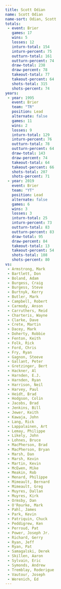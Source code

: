 ```yaml
---
title: Scott Odian
name: Scott Odian
name-sort: Odian, Scott
totals:
 - event: Brier
   games: 17
   wins: 5
   losses: 12
   inturn-total: 154
   inturn-percent: 75
   outturn-total: 161
   outturn-percent: 74
   draw-total: 238
   draw-percent: 78
   takeout-total: 77
   takeout-percent: 64
   shots-total: 315
   shots-percent: 74
years:
 - year: 1995
   event: Brier
   team: "TR"
   position: Lead
   alternate: false
   games: 11
   wins: 2
   losses: 9
   inturn-total: 129
   inturn-percent: 76
   outturn-total: 78
   outturn-percent: 64
   draw-total: 143
   draw-percent: 74
   takeout-total: 64
   takeout-percent: 66
   shots-total: 207
   shots-percent: 71
 - year: 2019
   event: Brier
   team: "YT"
   position: Lead
   alternate: false
   games: 6
   wins: 3
   losses: 3
   inturn-total: 25
   inturn-percent: 73
   outturn-total: 83
   outturn-percent: 83
   draw-total: 95
   draw-percent: 84
   takeout-total: 13
   takeout-percent: 54
   shots-total: 108
   shots-percent: 80
vs:
 - Armstrong, Mark
 - Bartlett, Don
 - Boland, Adam
 - Burgess, Craig
 - Burgess, Steve
 - Burtnyk, Kerry
 - Butler, Mark
 - Campbell, Robert
 - Carmody, Anson
 - Carruthers, Reid
 - Charteris, Wayne
 - Clarke, Dave
 - Crete, Martin
 - Dacey, Mark
 - Doherty, Robbie
 - Fenton, Keith
 - Folk, Rick
 - Ford, Chris
 - Fry, Ryan
 - Gagnon, Steeve
 - Gallant, Peter
 - Gretzinger, Bert
 - Hackner, Al
 - Harnden, E.J.
 - Harnden, Ryan
 - Harrison, Neil
 - Harvey, Paul
 - Heidt, Brad
 - Hodgson, Colin
 - Jacobs, Brad
 - Jenkins, Bill
 - Jewer, Keith
 - Kawaja, John
 - Lang, Rick
 - Lappalainen, Art
 - Lemay, Philippe
 - Likely, John
 - Lohnes, Bruce
 - MacPherson, Brad
 - MacPherson, Bryan
 - Marsh, Dan
 - Marsh, Kevin
 - Martin, Kevin
 - McEwen, Mike
 - Meakin, Rob
 - Menard, Philippe
 - Mimeault, Bernard
 - Mimeault, Greg
 - Muyres, Dallan
 - Muyres, Kirk
 - Ormsby, Dan
 - O'Rourke, Mark
 - Pahl, James
 - Park, Kevin
 - Patriquin, Chuck
 - Peddigrew, Ken
 - Perroud, Pat
 - Power, Joseph Jr.
 - Richard, Gerry
 - Ryan, Jeff
 - Ryan, Pat
 - Samagalski, Derek
 - Skillen, Aaron
 - Sylvain, Eric
 - Symonds, Andrew
 - Tremblay, Roderigue
 - Vautour, Joseph
 - Werenich, Ed
---
```

